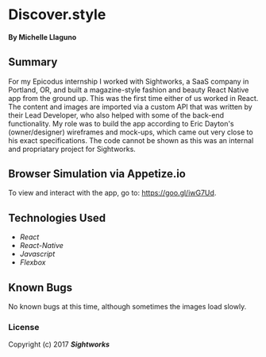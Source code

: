 # Discover.style
#### By **Michelle Llaguno**

## Summary
For my Epicodus internship I worked with Sightworks, a SaaS company in Portland, OR, and built a magazine-style fashion and beauty React Native app from the ground up. This was the first time either of us worked in React. The content and images are imported via a custom API that was written by their Lead Developer, who also helped with some of the back-end functionality. My role was to build the app according to Eric Dayton's (owner/designer) wireframes and mock-ups, which came out very close to his exact specifications. The code cannot be shown as this was an internal and propriatary project for Sightworks.  

## Browser Simulation via Appetize.io
To view and interact with the app, go to: https://goo.gl/iwG7Ud. 

## Technologies Used
* _React_
* _React-Native_
* _Javascript_
* _Flexbox_

## Known Bugs
No known bugs at this time, although sometimes the images load slowly. 

### License
Copyright (c) 2017 **_Sightworks_**

